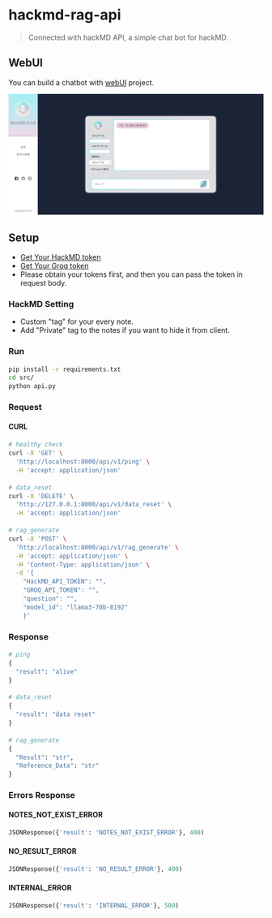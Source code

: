 # hackmd-rag-api
> Connected with hackMD API, a simple chat bot for hackMD.

## WebUI
You can build a chatbot with [webUI](https://github.com/samfunmula/HackMD_RAG) project.

![webUI](./img/webUI.png)

## Setup
* [Get Your HackMD token](https://hackmd.io/@hackmd-api/developer-portal/https%3A%2F%2Fhackmd.io%2F%40hackmd-api%2FrkoVeBXkq)
* [Get Your Groq token](https://console.groq.com/keys)
* Please obtain your tokens first, and then you can pass the token in request body.


### HackMD Setting
* Custom "tag" for your every note.
* Add "Private" tag to the notes if you want to hide it from client.


### Run
```bash
pip install -r requirements.txt
cd src/
python api.py
```

### Request
#### CURL
```bash
# healthy check
curl -X 'GET' \
  'http://localhost:8000/api/v1/ping' \
  -H 'accept: application/json'

# data_reset
curl -X 'DELETE' \
  'http://127.0.0.1:8000/api/v1/data_reset' \
  -H 'accept: application/json'

# rag_generate
curl -X 'POST' \
  'http://localhost:8000/api/v1/rag_generate' \
  -H 'accept: application/json' \
  -H 'Content-Type: application/json' \
  -d '{
    "HackMD_API_TOKEN": "",
    "GROQ_API_TOKEN": "",
    "question": "",
    "model_id": "llama3-70b-8192"
    }'
```

### Response
```python
# ping
{
  "result": "alive"
}

# data_reset
{
  "result": "data reset"
}

# rag_generate
{
  "Result": "str",
  "Reference_Data": "str"
}
```
### Errors Response

#### NOTES_NOT_EXIST_ERROR
```python
JSONResponse({'result': 'NOTES_NOT_EXIST_ERROR'}, 400)
```
#### NO_RESULT_ERROR
```python
JSONResponse({'result': 'NO_RESULT_ERROR'}, 400)
```
#### INTERNAL_ERROR
```python
JSONResponse({'result': 'INTERNAL_ERROR'}, 500)
```
